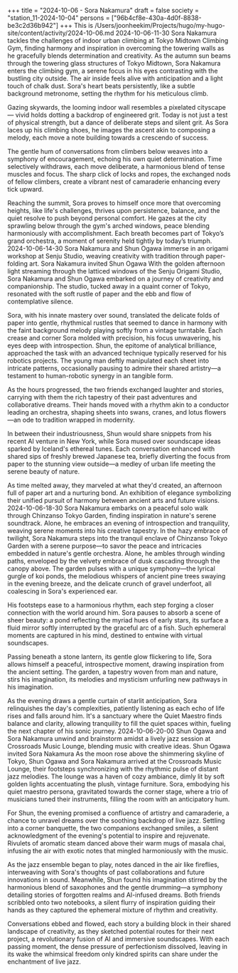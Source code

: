 +++
title = "2024-10-06 - Sora Nakamura"
draft = false
society = "station_11-2024-10-04"
persons = ["96b4cf8e-430a-4d0f-8838-be3c2d36b942"]
+++
This is /Users/joonheekim/Projects/hugo/my-hugo-site/content/activity/2024-10-06.md
2024-10-06-11-30
Sora Nakamura tackles the challenges of indoor urban climbing at Tokyo Midtown Climbing Gym, finding harmony and inspiration in overcoming the towering walls as he gracefully blends determination and creativity.
As the autumn sun beams through the towering glass structures of Tokyo Midtown, Sora Nakamura enters the climbing gym, a serene focus in his eyes contrasting with the bustling city outside. The air inside feels alive with anticipation and a light touch of chalk dust. Sora's heart beats persistently, like a subtle background metronome, setting the rhythm for his meticulous climb. 

Gazing skywards, the looming indoor wall resembles a pixelated cityscape — vivid holds dotting a backdrop of engineered grit. Today is not just a test of physical strength, but a dance of deliberate steps and silent grit. As Sora laces up his climbing shoes, he images the ascent akin to composing a melody, each move a note building towards a crescendo of success. 

The gentle hum of conversations from climbers below weaves into a symphony of encouragement, echoing his own quiet determination. Time selectively withdraws, each move deliberate, a harmonious blend of tense muscles and focus. The sharp click of locks and ropes, the exchanged nods of fellow climbers, create a vibrant nest of camaraderie enhancing every tick upward. 

Reaching the summit, Sora proves to himself once more that overcoming heights, like life's challenges, thrives upon persistence, balance, and the quiet resolve to push beyond personal comfort. He gazes at the city sprawling below through the gym's arched windows, peace blending harmoniously with accomplishment. Each breath becomes part of Tokyo’s grand orchestra, a moment of serenity held tightly by today’s triumph.
2024-10-06-14-30
Sora Nakamura and Shun Ogawa immerse in an origami workshop at Senju Studio, weaving creativity with tradition through paper-folding art.
Sora Nakamura invited Shun Ogawa
With the golden afternoon light streaming through the latticed windows of the Senju Origami Studio, Sora Nakamura and Shun Ogawa embarked on a journey of creativity and companionship. The studio, tucked away in a quaint corner of Tokyo, resonated with the soft rustle of paper and the ebb and flow of contemplative silence.

Sora, with his innate mastery over sound, translated the delicate folds of paper into gentle, rhythmical rustles that seemed to dance in harmony with the faint background melody playing softly from a vintage turntable. Each crease and corner Sora molded with precision, his focus unwavering, his eyes deep with introspection. Shun, the epitome of analytical brilliance, approached the task with an advanced technique typically reserved for his robotics projects. The young man deftly manipulated each sheet into intricate patterns, occasionally pausing to admire their shared artistry—a testament to human-robotic synergy in an tangible form.

As the hours progressed, the two friends exchanged laughter and stories, carrying with them the rich tapestry of their past adventures and collaborative dreams. Their hands moved with a rhythm akin to a conductor leading an orchestra, shaping sheets into swans, cranes, and lotus flowers—an ode to tradition wrapped in modernity.

In between their industriousness, Shun would share snippets from his recent AI venture in New York, while Sora mused over soundscape ideas sparked by Iceland's ethereal tunes. Each conversation enhanced with shared sips of freshly brewed Japanese tea, briefly diverting the focus from paper to the stunning view outside—a medley of urban life meeting the serene beauty of nature.

As time melted away, they marveled at what they'd created, an afternoon full of paper art and a nurturing bond. An exhibition of elegance symbolizing their unified pursuit of harmony between ancient arts and future visions.
2024-10-06-18-30
Sora Nakamura embarks on a peaceful solo walk through Chinzanso Tokyo Garden, finding inspiration in nature's serene soundtrack. Alone, he embraces an evening of introspection and tranquility, weaving serene moments into his creative tapestry.
In the hazy embrace of twilight, Sora Nakamura steps into the tranquil enclave of Chinzanso Tokyo Garden with a serene purpose—to savor the peace and intricacies embedded in nature's gentle orchestra. Alone, he ambles through winding paths, enveloped by the velvety embrace of dusk cascading through the canopy above. The garden pulses with a unique symphony—the lyrical gurgle of koi ponds, the melodious whispers of ancient pine trees swaying in the evening breeze, and the delicate crunch of gravel underfoot, all coalescing in Sora's experienced ear.

His footsteps ease to a harmonious rhythm, each step forging a closer connection with the world around him. Sora pauses to absorb a scene of sheer beauty: a pond reflecting the myriad hues of early stars, its surface a fluid mirror softly interrupted by the graceful arc of a fish. Such ephemeral moments are captured in his mind, destined to entwine with virtual soundscapes.

Passing beneath a stone lantern, its gentle glow flickering to life, Sora allows himself a peaceful, introspective moment, drawing inspiration from the ancient setting. The garden, a tapestry woven from man and nature, stirs his imagination, its melodies and mysticism unfurling new pathways in his imagination.

As the evening draws a gentle curtain of starlit anticipation, Sora relinquishes the day's complexities, patiently listening as each echo of life rises and falls around him. It's a sanctuary where the Quiet Maestro finds balance and clarity, allowing tranquility to fill the quiet spaces within, fueling the next chapter of his sonic journey.
2024-10-06-20-00
Shun Ogawa and Sora Nakamura unwind and brainstorm amidst a lively jazz session at Crossroads Music Lounge, blending music with creative ideas.
Shun Ogawa invited Sora Nakamura
As the moon rose above the shimmering skyline of Tokyo, Shun Ogawa and Sora Nakamura arrived at the Crossroads Music Lounge, their footsteps synchronizing with the rhythmic pulse of distant jazz melodies. The lounge was a haven of cozy ambiance, dimly lit by soft golden lights accentuating the plush, vintage furniture. Sora, embodying his quiet maestro persona, gravitated towards the corner stage, where a trio of musicians tuned their instruments, filling the room with an anticipatory hum.

For Shun, the evening promised a confluence of artistry and camaraderie, a chance to unravel dreams over the soothing backdrop of live jazz. Settling into a corner banquette, the two companions exchanged smiles, a silent acknowledgment of the evening's potential to inspire and rejuvenate. Rivulets of aromatic steam danced above their warm mugs of masala chai, infusing the air with exotic notes that mingled harmoniously with the music.

As the jazz ensemble began to play, notes danced in the air like fireflies, interweaving with Sora's thoughts of past collaborations and future innovations in sound. Meanwhile, Shun found his imagination stirred by the harmonious blend of saxophones and the gentle drumming—a symphony detailing stories of forgotten realms and AI-infused dreams. Both friends scribbled onto two notebooks, a silent flurry of inspiration guiding their hands as they captured the ephemeral mixture of rhythm and creativity.

Conversations ebbed and flowed, each story a building block in their shared landscape of creativity, as they sketched potential routes for their next project, a revolutionary fusion of AI and immersive soundscapes. With each passing moment, the dense pressure of perfectionism dissolved, leaving in its wake the whimsical freedom only kindred spirits can share under the enchantment of live jazz.
